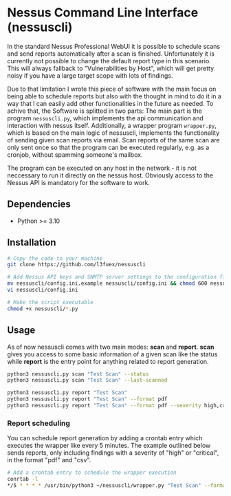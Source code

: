 # Nessus Command Line Interface (nessuscli)

In the standard Nessus Professional WebUI it is possible to schedule scans and send reports automatically after a scan is finished. Unfortunately it is currently not possible to change the default report type in this scenario. This will always fallback to "Vulnerabilities by Host", which will get pretty noisy if you have a large target scope with lots of findings.  

Due to that limitation I wrote this piece of software with the main focus on being able to schedule reports but also with the thought in mind to do it in a way that I can easily add other functionalities in the future as needed. To achive that, the Software is splitted in two parts: The main part is the program `nessuscli.py`, which implements the api communication and interaction with nessus itself. Additionally, a wrapper program `wrapper.py`, which is based on the main logic of nessuscli, implements the functionality of sending given scan reports via email. Scan reports of the same scan are only sent once so that the program can be executed regularly, e.g. as a cronjob, without spamming someone's mailbox.

The program can be executed on any host in the network - it is not neccessary to run it directly on the nessus host. Obviously access to the Nessus API is mandatory for the software to work.

## Dependencies
- Python >= 3.10

## Installation
```bash
# Copy the code to your machine
git clone https://github.com/l3fuex/nessuscli

# Add Nessus API keys and SNMTP server settings to the configuration file
mv nessuscli/config.ini.example nessuscli/config.ini && chmod 600 nessuscli/config.ini
vi nessuscli/config.ini

# Make the script executable
chmod +x nessuscli/*.py
````

## Usage

As of now nessuscli comes with two main modes: **scan** and **report**. **scan** gives you access to some basic information of a given scan like the status while **report** is the entry point for anything related to report generation.
```bash
python3 nessuscli.py scan "Test Scan" --status
python3 nessuscli.py scan "Test Scan" --last-scanned

python3 nessuscli.py report "Test Scan"
python3 nessuscli.py report "Test Scan" --format pdf
python3 nessuscli.py report "Test Scan" --format pdf --severity high,critical --type vuln_by_plugin
```

### Report scheduling
You can schedule report generation by adding a crontab entry which executes the wrapper like every 5 minutes. The example outlined below sends reports, only including findings with a severity of "high" or "critical", in the format "pdf" and "csv".
```bash
# Add a crontab entry to schedule the wrapper execution
conrtab -l
*/5 * * * * /usr/bin/python3 ~/nessuscli/wrapper.py "Test Scan" --format pdf,csv --severity high,critical > /dev/null 2>&1
```
